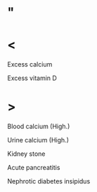 # "

# <

Excess calcium

Excess vitamin D

# >

Blood calcium
(High.)

Urine calcium
(High.)

Kidney stone

Acute pancreatitis

Nephrotic diabetes insipidus
